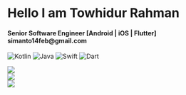 <h1 align="left">Hello I am Towhidur Rahman</h1>
<h4 align="left">Senior Software Engineer [Android | iOS | Flutter]</br>simanto14feb@gmail.com</h4>

![Kotlin](https://img.shields.io/badge/kotlin-%230095D5.svg?style=for-the-badge&logo=kotlin&logoColor=white) ![Java](https://img.shields.io/badge/java-%23ED8B00.svg?style=for-the-badge&logo=java&logoColor=white) ![Swift](https://img.shields.io/badge/swift-F54A2A?style=for-the-badge&logo=swift&logoColor=white) ![Dart](https://img.shields.io/badge/dart-%230175C2.svg?style=for-the-badge&logo=dart&logoColor=white)

![](https://github-readme-stats.vercel.app/api?username=trsimanto&hide_border=false&include_all_commits=false&count_private=true)<br/>
![](https://github-readme-streak-stats.herokuapp.com/?user=trsimanto&hide_border=false)<br/>
![](https://github-readme-stats.vercel.app/api/top-langs/?username=trsimanto&hide_border=false&include_all_commits=false&count_private=true&layout=compact)


